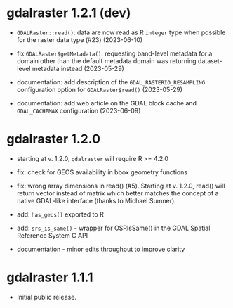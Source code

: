 # gdalraster 1.2.1 (dev)

* `GDALRaster::read()`: data are now read as R `integer` type when possible for the raster data type (#23) (2023-06-10)

* fix `GDALRaster$getMetadata()`: requesting band-level metadata for a domain other than the default metadata domain was returning dataset-level metadata instead (2023-05-29)

* documentation: add description of the `GDAL_RASTERIO_RESAMPLING` configuration option for `GDALRaster$read()` (2023-05-29)

* documentation: add web article on the GDAL block cache and `GDAL_CACHEMAX` configuration (2023-06-09)

# gdalraster 1.2.0

* starting at v. 1.2.0, `gdalraster` will require R >= 4.2.0

* fix: check for GEOS availability in bbox geometry functions

* fix: wrong array dimensions in read() (#5). Starting at v. 1.2.0, read() will return vector instead of matrix which better matches the concept of a native GDAL-like interface (thanks to Michael Sumner).

* add: `has_geos()` exported to R

* add: `srs_is_same()` - wrapper for OSRIsSame() in the GDAL Spatial Reference System C API

* documentation - minor edits throughout to improve clarity

# gdalraster 1.1.1

* Initial public release.
